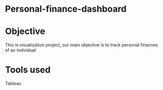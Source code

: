 # Personal-finance-dashboard
# Objective
This is visualization project, our main objective is to track personal finacnes of an individual
# Tools used 
Tableau
